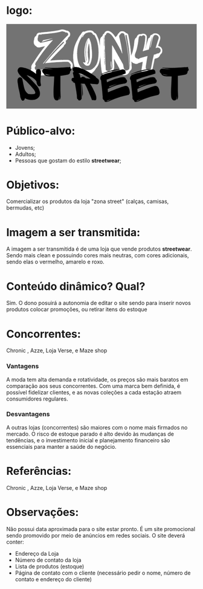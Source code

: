 # logo:
<img src="img/logo.png">

# Público-alvo:
- Jovens;
- Adultos;
- Pessoas que gostam do estilo __streetwear__;
# Objetivos:
Comercializar os produtos da loja "zona street" (calças, camisas, bermudas, etc)
# Imagem a ser transmitida:
A imagem a ser transmitida é de uma loja que vende produtos __streetwear__. Sendo mais clean e possuindo cores mais neutras, com cores adicionais, sendo elas o vermelho, amarelo e roxo. 
# Conteúdo dinâmico? Qual?
Sim. O dono posuirá a autonomia de editar o site sendo para inserir novos produtos colocar promoções, ou retirar itens do estoque
# Concorrentes:
Chronic , Azze, Loja Verse, e Maze shop
### Vantagens
A moda tem alta demanda e rotatividade, os preços são mais baratos em comparação aos seus concorrentes. Com uma marca bem definida, é possível fidelizar clientes, e as novas coleções a cada estação atraem consumidores regulares.
### Desvantagens
A outras lojas (concorrentes) são maiores com o nome mais firmados no mercado. O risco de estoque parado é alto devido às mudanças de tendências, e o investimento inicial e planejamento financeiro são essenciais para manter a saúde do negócio.
# Referências:
Chronic , Azze, Loja Verse, e Maze shop
# Observações:
Não possui data aproximada para o site estar pronto. É um site promocional sendo promovido por meio de anúncios em redes sociais. O site deverá conter:
- Endereço da Loja
- Número de contato da loja
- Lista de produtos (estoque)
- Página de contato com o cliente (necessário pedir o nome, número de contato e endereço do cliente)